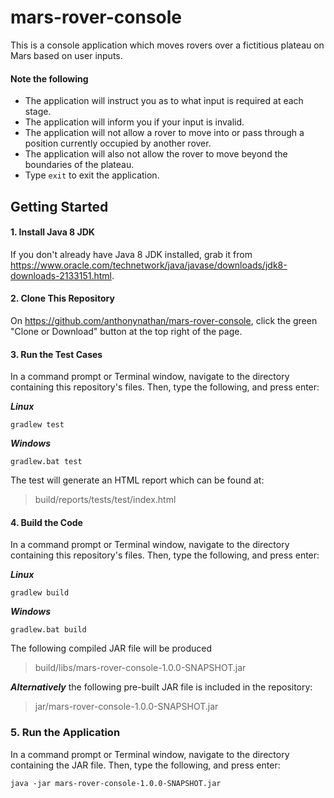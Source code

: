 # mars-rover-console

This is a console application which moves rovers over a fictitious plateau on Mars based on user inputs.

#### Note the following
- The application will instruct you as to what input is required at each stage.
- The application will inform you if your input is invalid.
- The application will not allow a rover to move into or pass through a position currently occupied by another rover.
- The application will also not allow the rover to move beyond the boundaries of the plateau.
- Type `exit` to exit the application.

## Getting Started

#### 1. Install Java 8 JDK
If you don't already have Java 8 JDK installed, grab it from <https://www.oracle.com/technetwork/java/javase/downloads/jdk8-downloads-2133151.html>.

#### 2. Clone This Repository
On <https://github.com/anthonynathan/mars-rover-console>, click the green "Clone or Download" button at the top right of the page.

#### 3. Run the Test Cases
In a command prompt or Terminal window, navigate to the directory containing this repository's files. Then, type the following, and press enter:

***Linux***
```
gradlew test
```

***Windows***
```
gradlew.bat test
```
The test will generate an HTML report which can be found at:

>build/reports/tests/test/index.html

#### 4. Build the Code
In a command prompt or Terminal window, navigate to the directory containing this repository's files. Then, type the following, and press enter:

***Linux***
```
gradlew build
```

***Windows***
```
gradlew.bat build
```
The following compiled JAR file will be produced

>build/libs/mars-rover-console-1.0.0-SNAPSHOT.jar

***Alternatively*** the following pre-built JAR file is included in the repository:

>jar/mars-rover-console-1.0.0-SNAPSHOT.jar

### 5. Run the Application
In a command prompt or Terminal window, navigate to the directory containing the JAR file. Then, type the following, and press enter:

```
java -jar mars-rover-console-1.0.0-SNAPSHOT.jar
```
